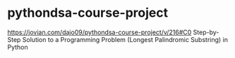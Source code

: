 # pythondsa-course-project
https://jovian.com/dajo09/pythondsa-course-project/v/216#C0
Step-by-Step Solution to a Programming Problem (Longest Palindromic Substring) in Python
